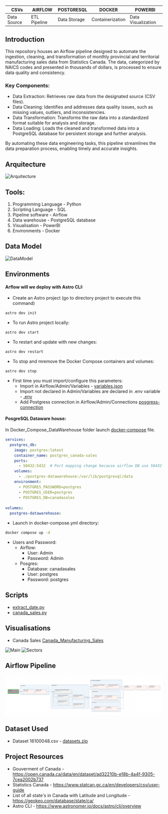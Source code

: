 | CSVs | AIRFLOW | POSTGRESQL | DOCKER | POWERBI |
|---|---|---|---|---| 
| Data Source | ETL Pipeline | Data Storage | Containerization | Data Visualization |


## Introduction

This repository houses an Airflow pipeline designed to automate the ingestion, cleaning, and transformation of monthly provincial and territorial manufacturing sales data from Statistics Canada. The data, categorized by NAICS codes and presented in thousands of dollars, is processed to ensure data quality and consistency.

### Key Components:

*  Data Extraction: Retrieves raw data from the designated source (CSV files).
*  Data Cleaning: Identifies and addresses data quality issues, such as missing values, outliers, and inconsistencies.
*  Data Transformation: Transforms the raw data into a standardized format suitable for analysis and storage.
*  Data Loading: Loads the cleaned and transformed data into a PostgreSQL database for persistent storage and further analysis.

By automating these data engineering tasks, this pipeline streamlines the data preparation process, enabling timely and accurate insights.


## Arquitecture
![Arquitecture](Arquitecture/Arquitecture.png)


## Tools:
1.  Programming Language - Python
2.  Scripting Language - SQL
3.  Pipeline software - Airflow
4.  Data warehouse - PostgreSQL database
5.  Visualisation - PowerBI
6.  Environments - Docker


## Data Model
![DataModel](/Data_model/data_model.png)

## Environments
####  Arflow will we deploy with Astro CLI:

* Create an Astro project (go to directory project to execute this command)
```bash
astro dev init
```
* To run Astro project locally:
```bash
astro dev start
```
*  To restart and update with new changes:
```bash
astro dev restart
```
*  To stop and mremove the Docker Compose containers and volumes:
```bash
astro dev stop
```

*  First time you must import/configure this parameters:
    *  Import in Airflow/Admin/Variables - [variables.json](variables.json)
    *  Import not declared in Admin/Variables are declared in .env variable - [.env](.env)
    *  Add Postgress connection in Airflow/Admin/Connections [posgress-connection](assets/img/Admin-Connection.png)


####  PosgreSQL Dataware house:

In Docker_Compose_DataWarehouse folder launch [docker-compose](docker_compose_datawarehouse/docker-compose.yml) file.

```yml
services:
  postgres_db:
    image: postgres:latest
    container_name: postgres_canada-sales
    ports:
      - 50432:5432  # Port mapping change because airflow DB use 50432
    volumes:
      - ./postgres-datawarehouse:/var/lib/postgresql/data
    environment:
      - POSTGRES_PASSWORD=postgres
      - POSTGRES_USER=postgres
      - POSTGRES_DB=canadasales 
    
volumes:
  postgres-datawarehouse:   
```

* Launch in docker-compose.yml directory:

```bash
docker compose up -d
```

*  Users and Password:
    *  Airflow:   
        *  User: Admin
        *  Password: Admin
    *  Posgres:
        *  Database: canadasales
        *  User: postgres
        *  Password: postgres


## Scripts
*  [extract_date.py](dags/extract_date.py)
*  [canada_sales.py](dags/canada_sales.py)

## Visualisations
* Canada Sales [Canada_Manufacturing_Sales](Visualisation/)

![Main](Visualisation/dashboard_powerBI_1.png)
![Sectors](Visualisation/Sectors.png)

## Airflow Pipeline
![Pipeline](assets/img/airflow_pipeline.png)


## Dataset Used
*  Dataset 16100048.csv - [datasets.zip](datasets/datasets.zip)

## Project Resources
-  Gouverment of Canada - https://open.canada.ca/data/en/dataset/ad32210b-e18b-4a4f-9305-7cea2002b737
-  Statistics Canada - https://www.statcan.gc.ca/en/developers/csv/user-guide
-  List of all state's in Canada with Latitude and Longitude - https://geokeo.com/database/state/ca/
-  Astro CLI - https://www.astronomer.io/docs/astro/cli/overview



